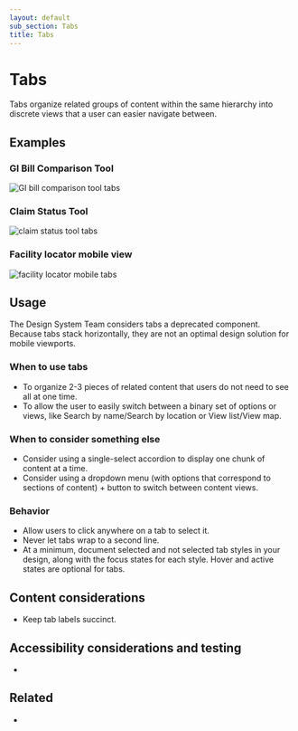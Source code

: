 ```yaml
---
layout: default
sub_section: Tabs
title: Tabs
---
```


# Tabs

<div class="va-introtext" markdown="1">
Tabs organize related groups of content within the same hierarchy into discrete views that a user can easier navigate between.</div>

## Examples

### GI Bill Comparison Tool

![GI bill comparison tool tabs]({{site.baseurl}}/images/tabs-gibct.png) 

### Claim Status Tool

![claim status tool tabs]({{site.baseurl}}/images/tabs-claim-status.png) 

### Facility locator mobile view

![facility locator mobile tabs]({{site.baseurl}}/images/tabs-fac-loc.png) 

## Usage

The Design System Team considers tabs a deprecated component. Because tabs stack horizontally, they are not an optimal design solution for mobile viewports. 

### When to use tabs

* To organize 2-3 pieces of related content that users do not need to see all at one time.
* To allow the user to easily switch between a binary set of options or views, like Search by name/Search by location or View list/View map.

### When to consider something else

* Consider using a single-select accordion to display one chunk of content at a time.
* Consider using a dropdown menu (with options that correspond to sections of content) + button to switch between content views.

### Behavior

* Allow users to click anywhere on a tab to select it.
* Never let tabs wrap to a second line.
* At a minimum, document selected and not selected tab styles in your design, along with the focus states for each style. Hover and active states are optional for tabs.

## Content considerations

* Keep tab labels succinct. 

## Accessibility considerations and testing

* 

## Related

* 
